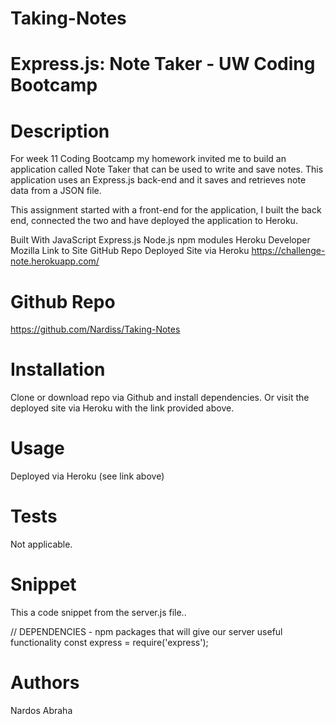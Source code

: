 # Taking-Notes
# Express.js: Note Taker - UW Coding Bootcamp


# Description
For week 11  Coding Bootcamp my homework invited me to build an application called Note Taker that can be used to write and save notes. This application uses an Express.js back-end and it saves and retrieves note data from a JSON file.

This assignment started with a front-end for the application, I built the back end, connected the two and have deployed the application to Heroku.

Built With
JavaScript
Express.js
Node.js
npm modules
Heroku
Developer Mozilla
Link to Site GitHub Repo
Deployed Site via Heroku
https://challenge-note.herokuapp.com/

# Github Repo

https://github.com/Nardiss/Taking-Notes

# Installation
Clone or download repo via Github and install dependencies.
Or visit the deployed site via Heroku with the link provided above.

# Usage
Deployed via Heroku (see link above)

# Tests
Not applicable.

# Snippet
This a code snippet from the server.js file..

// DEPENDENCIES - npm packages that will give our server useful functionality
const express = require('express');




# Authors

Nardos Abraha
